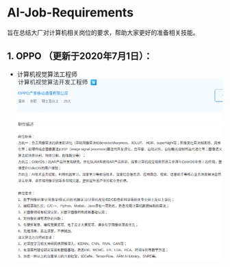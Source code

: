 # AI-Job-Requirements
旨在总结大厂对计算机相关岗位的要求，帮助大家更好的准备相关技能。

## 1. OPPO （更新于2020年7月1日）：
* 计算机视觉算法工程师
 ![img](images/CV_Algorithm_OPPO.png)


